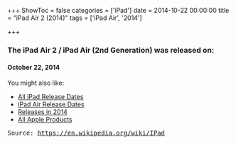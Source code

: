 +++
ShowToc = false
categories = ['iPad']
date = 2014-10-22 00:00:00
title = "iPad Air 2 (2014)"
tags = ['iPad Air', '2014']

+++

### The iPad Air 2 / iPad Air (2nd Generation) was released on: 
#### October 22, 2014


<!--more-->


    
You might also like:

- [All iPad Release Dates](https://AppleReleaseDate.com//categories/ipad/)
- [iPad Air Release Dates](https://AppleReleaseDate.com//tags/ipad-air/)
- [Releases in 2014](https://AppleReleaseDate.com//tags/2014/)
- [All Apple Products](https://AppleReleaseDate.com//categories/)



<kbd> Source: https://en.wikipedia.org/wiki/IPad</kbd>

